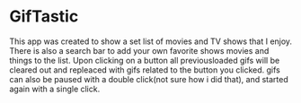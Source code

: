 # GifTastic
This app was created to show a set list of movies and TV shows that I enjoy. There is also a search bar to add your own favorite shows movies and things to the list. Upon clicking on a button all previousloaded gifs will be cleared out and repleaced with gifs related to the button you clicked. gifs can also be paused with a double click(not sure how i did that), and started again with a single click.